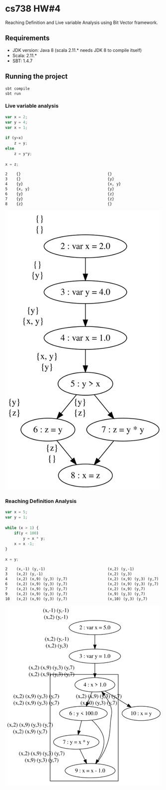 # cs738 HW#4
Reaching Definition and Live variable Analysis using Bit Vector framework.

## Requirements

- JDK version: Java 8 (scala 2.11.* needs JDK 8 to compile itself)
- Scala: 2.11.*
- SBT: 1.4.7


## Running the project

```
sbt compile
sbt run
```

### Live variable analysis

```javascript
var x = 2;
var y = 4; 
var x = 1;

if (y>x) 
	z = y; 
else 
	z = y*y; 

x = z;
```

```
2    {}                                       {}
3    {}                                       {y}
4    {y}                                      {x, y}
5    {x, y}                                   {y}
6    {y}                                      {z}
7    {y}                                      {z}
8    {z}                                      {}
```

![lv-js](./lv-js.svg)


### Reaching Definition Analysis


```javascript
var x = 5;
var y = 1;

while (x > 1) {
	if(y < 100)  
		y = x * y; 
	x = x -1; 
}

x = y;
```

```
2    (x,-1) (y,-1)                            (x,2) (y,-1)
3    (x,2) (y,-1)                             (x,2) (y,3)
4    (x,2) (x,9) (y,3) (y,7)                  (x,2) (x,9) (y,3) (y,7)
6    (x,2) (x,9) (y,3) (y,7)                  (x,2) (x,9) (y,3) (y,7)
7    (x,2) (x,9) (y,3) (y,7)                  (x,2) (x,9) (y,7)
9    (x,2) (x,9) (y,3) (y,7)                  (x,9) (y,3) (y,7)
10   (x,2) (x,9) (y,3) (y,7)                  (x,10) (y,3) (y,7)
```

![rd1-js](./rd1-js.svg)